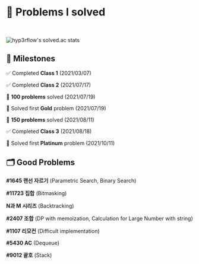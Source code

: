# 📄 Problems I solved

<br/>  

![hyp3rflow's solved.ac stats](https://github-readme-solvedac.hyp3rflow.vercel.app/api/?handle=bms2002)

 ## 📍 Milestones
 ✅ Completed **Class 1** (2021/03/07)  
 
 ✅ Completed **Class 2** (2021/07/17)  
 
 💯 **100 problems** solved (2021/07/19)  
 
 🔑 Solved first **Gold** problem (2021/07/19)
 
 💯 **150 problems** solved (2021/08/11)  
 
 ✅ Completed **Class 3** (2021/08/18)  
 
 🔑 Solved first **Platinum** problem (2021/10/11)
 
 ## 🗂 Good Problems

**#1645 랜선 자르기** (Parametric Search, Binary Search)

**#11723 집합** (Bitmasking)

**N과 M 시리즈** (Backtracking)

**#2407 조합** (DP with memoization, Calculation for Large Number with string)

**#1107 리모컨** (Difficult implementation)

**#5430 AC** (Dequeue)

**#9012 괄호** (Stack)
 
